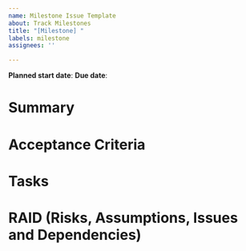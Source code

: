 ```yaml
---
name: Milestone Issue Template
about: Track Milestones
title: "[Milestone] "
labels: milestone
assignees: ''

---
```


<!-- Please ensure you are assigning the matching epic label to the milestone -->
<!-- All _active_ (being worked on) milestones MUST have an owner (GitHub assignee) -->

**Planned start date**:
**Due date**:

# Summary

<!-- Provide a high level summary of the Milestone -->  

# Acceptance Criteria

<!-- describe the deliverable of this milestone and its attributes in plain English -->

# Tasks

<!--

Breakdown of the work

- [ ] Task 1
- [ ] Link to GitHub issue tracking task 2

-->

# RAID (Risks, Assumptions, Issues and Dependencies)

<!-- List dependencies on other milestones (avoid dependencies on tasks) -->

<!-- List dependencies on other teams -->

<!-- List any risks or assumptions that will be cleared as work progresses -->

<!-- List any GitHub issues that tracks any blocker or any of the items above -->

